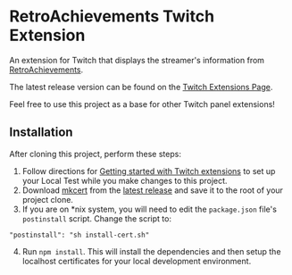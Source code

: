 # RetroAchievements Twitch Extension

An extension for Twitch that displays the streamer's information from [RetroAchievements](http://retroachievements.org/).

The latest release version can be found on the [Twitch Extensions Page](https://dashboard.twitch.tv/extensions/h2bgu1pjhgehu4zrf4fc02cnastgri).

Feel free to use this project as a base for other Twitch panel extensions!

## Installation

After cloning this project, perform these steps:

1. Follow directions for [Getting started with Twitch extensions](https://dev.twitch.tv/docs/extensions) to set up your Local Test while you make changes to this project.
2. Download [mkcert](https://github.com/FiloSottile/mkcert) from the [latest release](https://github.com/FiloSottile/mkcert/releases/tag/v1.4.1) and save it to the root of your project clone.
3. If you are on \*nix system, you will need to edit the `package.json` file's `postinstall` script. Change the script to:

```
"postinstall": "sh install-cert.sh"
```

4. Run `npm install`. This will install the dependencies and then setup the localhost certificates for your local development environment.
